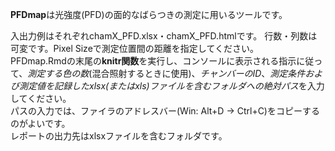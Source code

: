 **PFDmap**は光強度(PFD)の面的なばらつきの測定に用いるツールです。  

入出力例はそれぞれchamX_PFD.xlsx・chamX_PFD.htmlです。 
行数・列数は可変です。Pixel Sizeで測定位置間の距離を指定してください。  
PFDmap.Rmdの末尾の**knitr関数**を実行し、コンソールに表示される指示に従って、*測定する色の数*(混合照射するときに使用)、*チャンバーのID*、*測定条件および測定値を記録したxlsx(またはxls)ファイルを含むフォルダへの絶対パス*を入力してください。  
パスの入力では、ファイラのアドレスバー(Win: Alt+D → Ctrl+C)をコピーするのがよいです。  
レポートの出力先はxlsxファイルを含むフォルダです。  